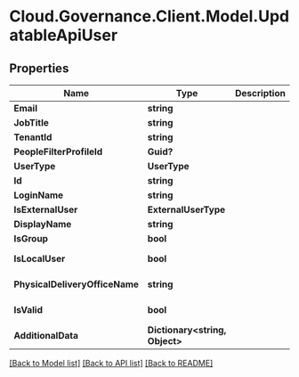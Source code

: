 # Cloud.Governance.Client.Model.UpdatableApiUser
## Properties

Name | Type | Description | Notes
------------ | ------------- | ------------- | -------------
**Email** | **string** |  | [optional] 
**JobTitle** | **string** |  | [optional] 
**TenantId** | **string** |  | [optional] 
**PeopleFilterProfileId** | **Guid?** |  | [optional] 
**UserType** | **UserType** |  | [optional] 
**Id** | **string** |  | [optional] 
**LoginName** | **string** |  | [optional] 
**IsExternalUser** | **ExternalUserType** |  | [optional] 
**DisplayName** | **string** |  | [optional] 
**IsGroup** | **bool** |  | [optional] 
**IsLocalUser** | **bool** |  | [optional] [readonly] 
**PhysicalDeliveryOfficeName** | **string** |  | [optional] [readonly] 
**IsValid** | **bool** |  | [optional] [readonly] 
**AdditionalData** | **Dictionary&lt;string, Object&gt;** |  | [optional] [readonly] 

[[Back to Model list]](../README.md#documentation-for-models) [[Back to API list]](../README.md#documentation-for-api-endpoints) [[Back to README]](../README.md)

